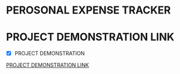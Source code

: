 # PEROSONAL EXPENSE TRACKER
# PROJECT DEMONSTRATION LINK

- [x] PROJECT DEMONSTRATION

[PROJECT DEMONSTRATION LINK](https://drive.google.com/file/d/1Y05nVoGmaQ6RICOqnmW49va8Hpe8Wo7b/view?usp=drivesdk) <br>
